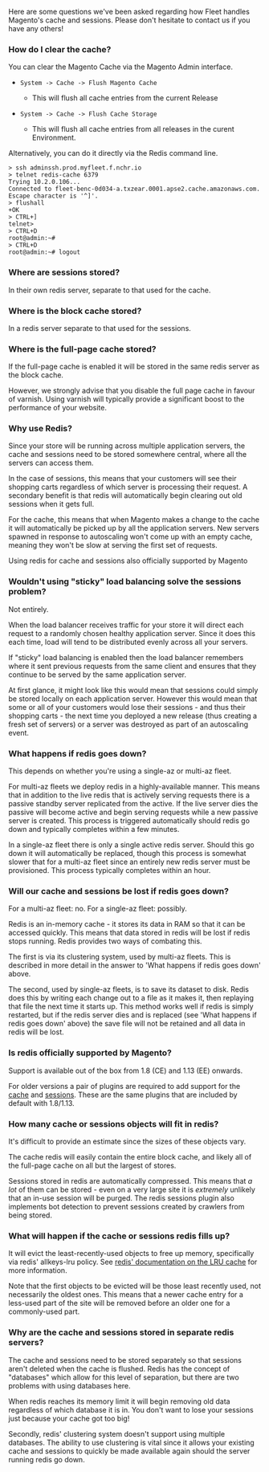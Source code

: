 Here are some questions we've been asked regarding how Fleet handles Magento's
cache and sessions. Please don't hesitate to contact us if you have any others!

### How do I clear the cache?
You can clear the Magento Cache via the Magento Admin interface.

  * `System -> Cache -> Flush Magento Cache`
    * This will flush all cache entries from the current Release

  * `System -> Cache -> Flush Cache Storage`
    * This will flush all cache entries from all releases in the curent Environment.


Alternatively, you can do it directly via the Redis command line.

```
> ssh adminssh.prod.myfleet.f.nchr.io
> telnet redis-cache 6379
Trying 10.2.0.106...
Connected to fleet-benc-0d034-a.txzear.0001.apse2.cache.amazonaws.com.
Escape character is '^]'.
> flushall
+OK
> CTRL+]
telnet>
> CTRL+D
root@admin:~#
> CTRL+D
root@admin:~# logout
```

### Where are sessions stored?
In their own redis server, separate to that used for the cache.


### Where is the block cache stored?
In a redis server separate to that used for the sessions.


### Where is the full-page cache stored?
If the full-page cache is enabled it will be stored in the same
redis server as the block cache.

However, we strongly advise that you disable the full page cache in favour of
varnish. Using varnish will typically provide a significant boost to the
performance of your website.


### Why use Redis?
Since your store will be running across multiple application servers, the cache
and sessions need to be stored somewhere central, where all the servers can
access them.

In the case of sessions, this means that your customers will see their shopping
carts regardless of which server is processing their request. A secondary
benefit is that redis will automatically begin clearing out old sessions when it
gets full.

For the cache, this means that when Magento makes a change to the cache it will
automatically be picked up by all the application servers. New servers spawned
in response to autoscaling won't come up with an empty cache, meaning they won't
be slow at serving the first set of requests.

Using redis for cache and sessions also officially supported by Magento


### Wouldn't using "sticky" load balancing solve the sessions problem?
Not entirely.

When the load balancer receives traffic for your store it will direct each
request to a randomly chosen healthy application server. Since it does this each
time, load will tend to be distributed evenly across all your servers.

If "sticky" load balancing is enabled then the load balancer remembers where it
sent previous requests from the same client and ensures that they continue to be
served by the same application server.

At first glance, it might look like this would mean that sessions could simply
be stored locally on each application server. However this would mean that some
or all of your customers would lose their sessions - and thus their shopping
carts - the next time you deployed a new release (thus creating a fresh set of
servers) or a server was destroyed as part of an autoscaling event.



### What happens if redis goes down?
This depends on whether you're using a single-az or multi-az fleet.

For multi-az fleets we deploy redis in a highly-available manner. This means
that in addition to the live redis that is actively serving requests there is
a passive standby server replicated from the active. If the live server dies the
passive will become active and begin serving requests while a new passive server
is created. This process is triggered automatically should redis go down and
typically completes within a few minutes.

In a single-az fleet there is only a single active redis server. Should this go
down it will automatically be replaced, though this process is somewhat slower
that for a multi-az fleet since an entirely new redis server must be
provisioned. This process typically completes within an hour.


### Will our cache and sessions be lost if redis goes down?
For a multi-az fleet: no. For a single-az fleet: possibly.

Redis is an in-memory cache - it stores its data in RAM so that it can be
accessed quickly. This means that data stored in redis will be lost if redis
stops running. Redis provides two ways of combating this.

The first is via its clustering system, used by multi-az fleets. This is
described in more detail in the answer to 'What happens if redis goes down'
above.

The second, used by single-az fleets, is to save its dataset to disk. Redis does
this by writing each change out to a file as it makes it, then replaying that
file the next time it starts up. This method works well if redis is simply
restarted, but if the redis server dies and is replaced (see 'What happens if
redis goes down' above) the save file will not be retained and all data in redis
will be lost.

### Is redis officially supported by Magento?
Support is available out of the box from 1.8 (CE) and 1.13 (EE) onwards.

For older versions a pair of plugins are required to add support for the
[cache](https://github.com/colinmollenhour/Cm_Cache_Backend_Redis) and
[sessions](https://github.com/colinmollenhour/Cm_RedisSession). These are the
same plugins that are included by default with 1.8/1.13.


### How many cache or sessions objects will fit in redis?
It's difficult to provide an estimate since the sizes of these objects vary.

The cache redis will easily contain the entire block cache, and likely all of
the full-page cache on all but the largest of stores.

Sessions stored in redis are automatically compressed. This means that *a lot*
of them can be stored - even on a very large site it is *extremely* unlikely
that an in-use session will be purged. The redis sessions plugin also implements
bot detection to prevent sessions created by crawlers from being stored.


### What will happen if the cache or sessions redis fills up?
It will evict the least-recently-used objects to free up memory, specifically
via redis' allkeys-lru policy. See [redis' documentation on the LRU cache](
http://redis.io/topics/lru-cache) for more information.

Note that the first objects to be evicted will be those least recently used, not
necessarily the oldest ones. This means that a newer cache entry for a less-used
part of the site will be removed before an older one for a commonly-used part.


### Why are the cache and sessions stored in separate redis servers?
The cache and sessions need to be stored separately so that sessions aren't
deleted when the cache is flushed. Redis has the concept of "databases" which
allow for this level of separation, but there are two problems with using
databases here.

When redis reaches its memory limit it will begin removing old data regardless
of which database it is in. You don't want to lose your sessions just because
your cache got too big!

Secondly, redis' clustering system doesn't support using multiple databases.
The ability to use clustering is vital since it allows your existing cache and
sessions to quickly be made available again should the server running redis go
down.
